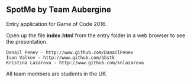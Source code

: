 ## SpotMe by Team Aubergine

Entry application for Game of Code 2016. 

Open up the file **index.html** from the entry folder in a web browser to see the presentation.

```
Danail Penev - http://www.github.com/DanailPenev
Ivan Valkov - http://www.github.com/bbstk
Kristina Lazarova - http://www.github.com/knlazarova
```

All team members are students in the UK.